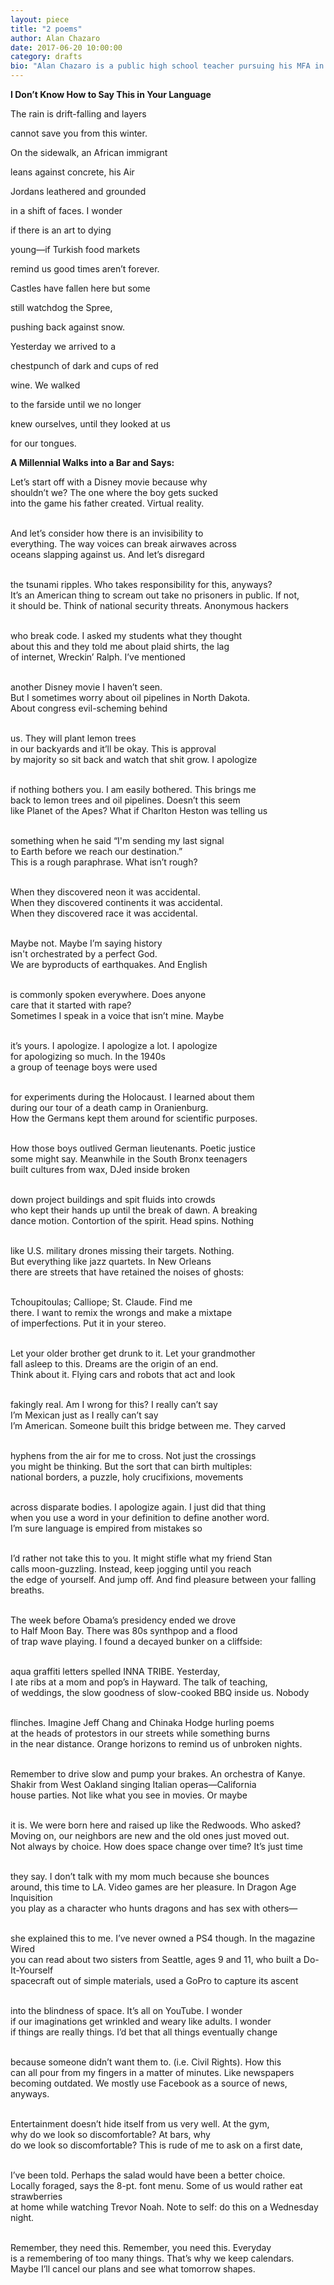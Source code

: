```yaml
---
layout: piece
title: "2 poems"
author: Alan Chazaro
date: 2017-06-20 10:00:00
category: drafts
bio: "Alan Chazaro is a public high school teacher pursuing his MFA in Writing at the University of San Francisco. He is the current Lawrence Ferlinghetti Fellow and a graduate of June Jordan's Poetry for the People program at UC Berkeley. His work has received an AWP Intro Journals Award and appears in Huizache, The Cortland Review, Borderlands, Iron Horse Review, Juked, decomP, and others."
---
```


**I Don’t Know How to Say This in Your Language**

The rain is drift-falling and layers

cannot save you from this winter.

On the sidewalk, an African immigrant

leans against concrete, his Air 

Jordans leathered and grounded

in a shift of faces. I wonder

if there is an art to dying 

young—if Turkish food markets

remind us good times aren’t forever.

Castles have fallen here but some

still watchdog the Spree,

pushing back against snow.

Yesterday we arrived to a

chestpunch of dark and cups of red

wine. We walked

to the farside until we no longer

knew ourselves, until they looked at us

for our tongues.

**A Millennial Walks into a Bar and Says:**

Let’s start off with a Disney movie because why<br>
shouldn’t we? The one where the boy gets sucked<br>
into the game his father created. Virtual reality.<br><br>

And let’s consider how there is an invisibility to<br>
everything. The way voices can break airwaves across <br>
oceans slapping against us. And let’s disregard<br><br>

the tsunami ripples. Who takes responsibility for this, anyways?<br>
It’s an American thing to scream out take no prisoners in public. If not,<br>
it should be. Think of national security threats. Anonymous hackers<br><br>

who break code. I asked my students what they thought<br>
about this and they told me about plaid shirts, the lag<br>
of internet, Wreckin’ Ralph. I’ve mentioned<br><br>

another Disney movie I haven’t seen.<br>
But I sometimes worry about oil pipelines in North Dakota.<br>
About congress evil-scheming behind<br><br>

us. They will plant lemon trees<br>
in our backyards and it’ll be okay. This is approval <br>
by majority so sit back and watch that shit grow. I apologize<br><br>

if nothing bothers you. I am easily bothered. This brings me<br>
back to lemon trees and oil pipelines. Doesn’t this seem<br>
like Planet of the Apes? What if Charlton Heston was telling us<br><br>

something when he said “I'm sending my last signal<br>
to Earth before we reach our destination.”<br>
This is a rough paraphrase. What isn’t rough?<br><br>

When they discovered neon it was accidental.<br>
When they discovered continents it was accidental.<br>
When they discovered race it was accidental.<br><br>

Maybe not. Maybe I’m saying history<br>
isn't orchestrated by a perfect God. <br>
We are byproducts of earthquakes. And English<br><br>

is commonly spoken everywhere. Does anyone<br>
care that it started with rape?<br>
Sometimes I speak in a voice that isn’t mine. Maybe <br><br>

it’s yours. I apologize. I apologize a lot. I apologize<br>
for apologizing so much. In the 1940s<br>
a group of teenage boys were used<br><br>

for experiments during the Holocaust. I learned about them<br>
during our tour of a death camp in Oranienburg.<br>
How the Germans kept them around for scientific purposes.<br><br>

How those boys outlived German lieutenants. Poetic justice<br>
some might say. Meanwhile in the South Bronx teenagers<br>
built cultures from wax, DJed inside broken<br><br>

down project buildings and spit fluids into crowds<br>
who kept their hands up until the break of dawn. A breaking<br>
dance motion. Contortion of the spirit. Head spins. Nothing<br><br>

like U.S. military drones missing their targets. Nothing.<br>
But everything like jazz quartets. In New Orleans<br>
there are streets that have retained the noises of ghosts:<br><br>

Tchoupitoulas; Calliope; St. Claude. Find me<br>
there. I want to remix the wrongs and make a mixtape<br>
of imperfections. Put it in your stereo.<br><br>

Let your older brother get drunk to it. Let your grandmother<br>
fall asleep to this. Dreams are the origin of an end.<br>
Think about it. Flying cars and robots that act and look<br><br>

fakingly real. Am I wrong for this? I really can’t say<br>
I’m Mexican just as I really can’t say<br>
I’m American. Someone built this bridge between me. They carved<br><br>

hyphens from the air for me to cross. Not just the crossings<br>
you might be thinking. But the sort that can birth multiples: <br>
national borders, a puzzle, holy crucifixions, movements<br><br>

across disparate bodies. I apologize again. I just did that thing<br>
when you use a word in your definition to define another word.<br>
I’m sure language is empired from mistakes so<br><br>

I’d rather not take this to you. It might stifle what my friend Stan<br>
calls moon-guzzling. Instead, keep jogging until you reach<br>
the edge of yourself. And jump off. And find pleasure between your falling breaths.<br><br>

The week before Obama’s presidency ended we drove<br>
to Half Moon Bay. There was 80s synthpop and a flood<br>
of trap wave playing. I found a decayed bunker on a cliffside:<br><br>

aqua graffiti letters spelled INNA TRIBE. Yesterday,<br>
I ate ribs at a mom and pop’s in Hayward. The talk of teaching,<br>
of weddings, the slow goodness of slow-cooked BBQ inside us. Nobody<br><br>

flinches. Imagine Jeff Chang and Chinaka Hodge hurling poems<br>
at the heads of protestors in our streets while something burns<br>
in the near distance. Orange horizons to remind us of unbroken nights.<br><br>

Remember to drive slow and pump your brakes. An orchestra of Kanye.<br>
Shakir from West Oakland singing Italian operas—California<br>
house parties. Not like what you see in movies. Or maybe<br><br>

it is. We were born here and raised up like the Redwoods. Who asked?<br>
Moving on, our neighbors are new and the old ones just moved out.<br>
Not always by choice. How does space change over time? It’s just time<br><br>

they say. I don’t talk with my mom much because she bounces<br>
around, this time to LA. Video games are her pleasure. In Dragon Age Inquisition<br>
you play as a character who hunts dragons and has sex with others—<br><br>

she explained this to me. I’ve never owned a PS4 though. In the magazine Wired<br>
you can read about two sisters from Seattle, ages 9 and 11, who built a Do-It-Yourself<br>
spacecraft out of simple materials, used a GoPro to capture its ascent<br><br>

into the blindness of space. It’s all on YouTube. I wonder<br>
if our imaginations get wrinkled and weary like adults. I wonder<br>
if things are really things. I’d bet that all things eventually change<br><br>

because someone didn’t want them to. (i.e. Civil Rights). How this<br>
can all pour from my fingers in a matter of minutes. Like newspapers<br>
becoming outdated. We mostly use Facebook as a source of news, anyways.<br><br>

Entertainment doesn’t hide itself from us very well. At the gym,<br>
why do we look so discomfortable? At bars, why<br>
do we look so discomfortable? This is rude of me to ask on a first date,<br><br>

I’ve been told. Perhaps the salad would have been a better choice.<br>
Locally foraged, says the 8-pt. font menu. Some of us would rather eat strawberries<br>
at home while watching Trevor Noah. Note to self: do this on a Wednesday night.<br><br>

Remember, they need this. Remember, you need this. Everyday<br>
is a remembering of too many things. That’s why we keep calendars.<br>
Maybe I’ll cancel our plans and see what tomorrow shapes.<br><br>